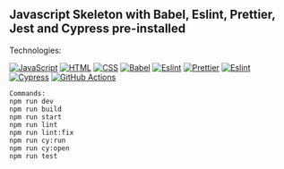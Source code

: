 ## Javascript Skeleton with Babel, Eslint, Prettier, Jest and Cypress pre-installed

Technologies:

[![JavaScript](https://img.shields.io/badge/JavaScript-F7DF1E?style=for-the-badge&logo=javascript&logoColor=white&labelColor=101010)]()
[![HTML](https://img.shields.io/badge/HTML5-E34F26?style=for-the-badge&logo=HTML5&logoColor=white&labelColor=101010)]()
[![CSS](https://img.shields.io/badge/CSS-1572B6?style=for-the-badge&logo=CSS3&logoColor=white&labelColor=101010)]()
[![Babel](https://img.shields.io/badge/Babel-F9DC3E?style=for-the-badge&logo=Babel&logoColor=white&labelColor=101010)]()
[![Eslint](https://img.shields.io/badge/Eslint-4B32C3?style=for-the-badge&logo=Eslint&logoColor=white&labelColor=101010)]()
[![Prettier](https://img.shields.io/badge/Prettier-F7B93E?style=for-the-badge&logo=Prettier&logoColor=white&labelColor=101010)]()
[![Eslint](https://img.shields.io/badge/Jest-C21325?style=for-the-badge&logo=Jest&logoColor=white&labelColor=101010)]()
[![Cypress](https://img.shields.io/badge/Cypress-17202C?style=for-the-badge&logo=Jest&logoColor=white&labelColor=101010)]()
[![GitHub Actions](https://img.shields.io/badge/GitHub%20Actions-2088FF?style=for-the-badge&logo=GitHub%20Actions&logoColor=white&labelColor=101010)]()
`````
Commands:
npm run dev
npm run build
npm run start
npm run lint
npm run lint:fix
npm run cy:run
npm run cy:open
npm run test
`````
